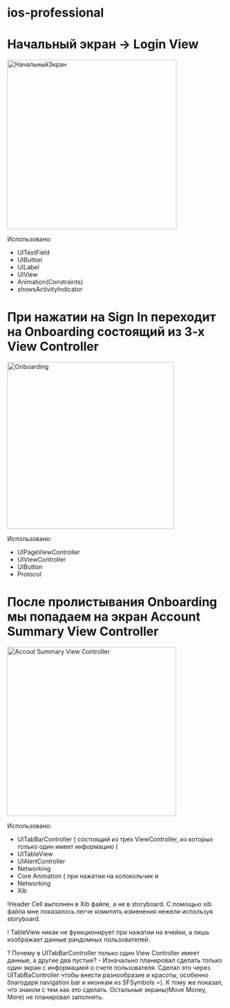 # ios-professional

# Начальный экран -> Login View
<img width="392" alt="НачальныйЭкран" src="https://user-images.githubusercontent.com/105271727/169967216-9454c548-31ea-4dce-bc2a-282e7cd479c5.png">

Использовано: 

- UITextField
- UIButton
- UILabel
- UIView
- Animation(Constraints)
- showsActivityIndicator

# При нажатии на Sign In переходит на Onboarding состоящий из 3-х View Controller

<img width="386" alt="Onboarding" src="https://user-images.githubusercontent.com/105271727/169976395-559036c1-732b-4a5c-a31c-8c3fbccf5956.png">

Использовано: 

- UIPageViewController
- UIViewController 
- UIButton
- Protocol

# После пролистывания Onboarding мы попадаем на экран Account Summary View Controller 
<img width="391" alt="Accout Summary View Controller" src="https://user-images.githubusercontent.com/105271727/169977260-90443132-2bef-4cfc-8fdb-1c092f282899.png">

Использовано: 

- UITabBarController ( состоящий из трех ViewController, из которых только один имеет информацию )
- UITableView
- UIAlertController 
- Networking 
- Core Animation ( при нажатии на колокольчик и 
- Networking
- Xib 

!Header Cell выполнен в Xib файле, а не в storyboard. С помощью xib файла мне показалось легче комитить изменения нежели используя storyboard.

! TableView никак не функционирует при нажатии на ячейки, а лишь изображает данные рандомных пользователей.

? Почему в UITabBarController только один View Controller имеет данные, а другие два пустые? - Изначально планировал сделать только один экран с информацией о счете пользователя. Сделал это через UITabBaController чтобы внести разнообразие и красоты, особенно благодаря navigation bar и иконкам из SFSymbols =). К тому же показал, что знаком с тем как это сделать. Остальные экраны(Move Money, More) не планировал заполнять. 
